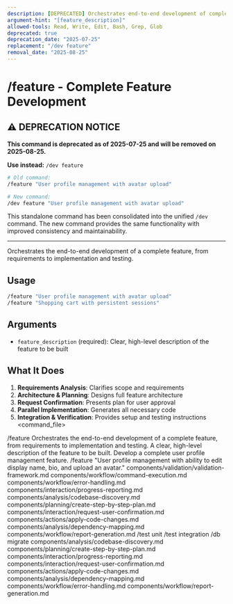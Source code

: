 ```yaml
---
description: [DEPRECATED] Orchestrates end-to-end development of complete features from requirements to implementation - use /dev feature instead
argument-hint: "[feature_description]"
allowed-tools: Read, Write, Edit, Bash, Grep, Glob
deprecated: true
deprecation_date: "2025-07-25"
replacement: "/dev feature"
removal_date: "2025-08-25"
---
```

# /feature - Complete Feature Development

## ⚠️ DEPRECATION NOTICE

**This command is deprecated as of 2025-07-25 and will be removed on 2025-08-25.**

**Use instead:** `/dev feature`

```bash
# Old command:
/feature "User profile management with avatar upload"

# New command:
/dev feature "User profile management with avatar upload"
```

This standalone command has been consolidated into the unified `/dev` command. The new command provides the same functionality with improved consistency and maintainability.

---

Orchestrates the end-to-end development of a complete feature, from requirements to implementation and testing.
## Usage
```bash
/feature "User profile management with avatar upload"
/feature "Shopping cart with persistent sessions"
```
## Arguments
- `feature_description` (required): Clear, high-level description of the feature to be built
## What It Does
1. **Requirements Analysis**: Clarifies scope and requirements
2. **Architecture & Planning**: Designs full feature architecture  
3. **Request Confirmation**: Presents plan for user approval
4. **Parallel Implementation**: Generates all necessary code
5. **Integration & Verification**: Provides setup and testing instructions
<command_file>
  <metadata>
    <name>/feature</name>
    <purpose>Orchestrates the end-to-end development of a complete feature, from requirements to implementation and testing.</purpose>
    <usage>
      <![CDATA[
      /feature "[feature_description]"
      ]]>
    </usage>
  </metadata>
  <arguments>
    <argument name="feature_description" type="string" required="true">
      <description>A clear, high-level description of the feature to be built.</description>
    </argument>
  </arguments>
  <examples>
    <example>
      <description>Develop a complete user profile management feature.</description>
      <usage>/feature "User profile management with ability to edit display name, bio, and upload an avatar."</usage>
    </example>
  </examples>
  <claude_prompt>
    <prompt>
      <!-- Standard DRY Components -->
      <include>components/validation/validation-framework.md</include>
      <include>components/workflow/command-execution.md</include>
      <include>components/workflow/error-handling.md</include>
      <include>components/interaction/progress-reporting.md</include>
      <!-- Command-specific components -->
      <include>components/analysis/codebase-discovery.md</include>
      <include>components/planning/create-step-by-step-plan.md</include>
      <include>components/interaction/request-user-confirmation.md</include>
      <include>components/actions/apply-code-changes.md</include>
      <include>components/analysis/dependency-mapping.md</include>
      <include>components/workflow/report-generation.md</include>
      <![CDATA[
You are a principal engineer leading a feature development team. Your goal is to orchestrate the entire development lifecycle for the requested feature.
      1.  **Requirements Analysis**:
          *   Clarify the feature requirements with the user. Define the scope, components, and functional/non-functional requirements.
      2.  **Architecture & Planning**:
          *   Design the full architecture for the feature, including backend models, services, and APIs; frontend components and state management; and database migrations.
          *   Create a detailed, step-by-step implementation plan.
      3.  **Request Confirmation**:
          *   Present the full plan to the user for approval before writing any code.
      4.  **Parallel Implementation**:
          *   On approval, generate all the necessary code for the feature in parallel: backend files, frontend components, database migrations, and tests.
      5.  **Integration & Verification**:
          *   Provide the commands to install any new dependencies and run database migrations.
          *   Instruct the user to run the new tests to verify the feature's correctness.
      ]]>
    </prompt>
  </claude_prompt>
  <dependencies>
    <chain>
      <command>/test unit</command>
      <command>/test integration</command>
      <command>/db migrate</command>
    </chain>
    <includes_components>
      <component>components/analysis/codebase-discovery.md</component>
      <component>components/planning/create-step-by-step-plan.md</component>
      <component>components/interaction/progress-reporting.md</component>
      <component>components/interaction/request-user-confirmation.md</component>
      <component>components/actions/apply-code-changes.md</component>
      <component>components/analysis/dependency-mapping.md</component>
      <component>components/workflow/error-handling.md</component>
      <component>components/workflow/report-generation.md</component>
    </includes_components>
  </dependencies>
</command_file>
